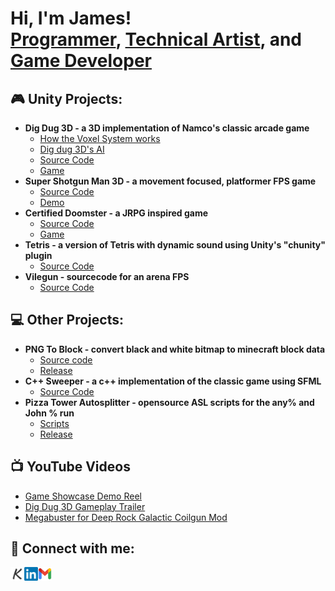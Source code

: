 <h1>Hi, I'm James! <br/><a href="https://github.com/Yamz64">Programmer</a>, <a href="jameslillicrap.com/#/">Technical Artist</a>, and <a href="https://gamc.itch.io"> Game Developer</a>

<h2> 🎮 Unity Projects:</h2>

- <b>Dig Dug 3D - a 3D implementation of Namco's classic arcade game</b>
  - [How the Voxel System works](https://yamz64.itch.io/dig-dug-30/devlog/588102/dig-dug-3ds-voxel-system)
  - [Dig dug 3D's AI](https://yamz64.itch.io/dig-dug-30/devlog/588564/dig-dug-3ds-ai)
  - [Source Code](https://github.com/Yamz64/DigDug3D)
  - [Game](https://yamz64.itch.io/dig-dug-30)
- <b>Super Shotgun Man 3D - a movement focused, platformer FPS game</b>
  - [Source Code](https://github.com/Yamz64/SuperShotgunMan3D)
  - [Demo](https://gamc.itch.io/super-shotgun-man-3d)
- <b>Certified Doomster - a JRPG inspired game</b>
  - [Source Code](https://github.com/Yamz64/ArchRPG)
  - [Game](https://gamc.itch.io/certified-doomster)
- <b>Tetris - a version of Tetris with dynamic sound using Unity's "chunity" plugin</b>
  - [Source Code](https://github.com/Yamz64/TetrisChucKImplimentation)
- <b>Vilegun - sourcecode for an arena FPS</b>
  - [Source Code](https://github.com/Yamz64/BoomerShooter)
 
<h2> 💻 Other Projects: </h2>

- <b>PNG To Block - convert black and white bitmap to minecraft block data</b>
  - [Source code](https://github.com/Yamz64/PNGToBlock)
  - [Release](https://github.com/Yamz64/PNGToBlock/releases/tag/C%2B%2B)
- <b>C++ Sweeper - a c++ implementation of the classic game using SFML</b>
  - [Source Code](https://github.com/Yamz64/Cplusplus-Sweeper)
- <b>Pizza Tower Autosplitter - opensource ASL scripts for the any% and John % run</b>
  - [Scripts](https://github.com/Yamz64/PizzaTowerAutosplitter)
  - [Release](https://github.com/Yamz64/PizzaTowerAutosplitter/releases/tag/v1.0)

<h2>📺 YouTube Videos </h2>

- [Game Showcase Demo Reel](https://youtu.be/k9qXbYvN9QI)
- [Dig Dug 3D Gameplay Trailer](https://youtu.be/_Gbcwl9jQSY)
- [Megabuster for Deep Rock Galactic Coilgun Mod](https://youtu.be/d1MEY_sA7A8)

<h2> 🤳 Connect with me:</h2>

[<img align="left" alt="JoshMadakor | Twitter" width="22px" src="https://github.com/Yamz64/Yamz64/blob/main/Icon/krop_k_gray.png" />][krop]
[<img align="left" alt="JoshMadakor | LinkedIn" width="22px" src="https://github.com/Yamz64/Yamz64/blob/main/Icon/800px-LinkedIn_logo_initials.png" />][linkedin]
[<img align="left" alt="JoshMadakor | Instagram" width="22px" src="https://github.com/Yamz64/Yamz64/blob/main/Icon/Gmail-logo.png" />][gmail]

[krop]: https://jameslillicrap.com/#/
[linkedin]: https://www.linkedin.com/in/james-lillicrap-312b4a1a7/
[gmail]: jamesplillicrap@gmail.com

<!--
**Yamz64/Yamz64** is a ✨ _special_ ✨ repository because its `README.md` (this file) appears on your GitHub profile.

Here are some ideas to get you started:

- 🔭 I’m currently working on ...
- 🌱 I’m currently learning ...
- 👯 I’m looking to collaborate on ...
- 🤔 I’m looking for help with ...
- 💬 Ask me about ...
- 📫 How to reach me: ...
- 😄 Pronouns: ...
- ⚡ Fun fact: ...
-->
